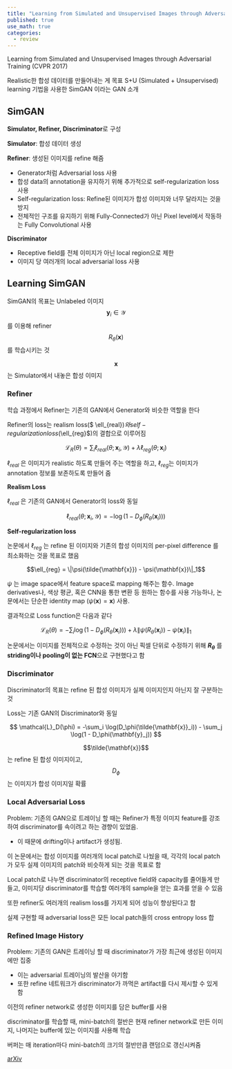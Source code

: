 ```yaml
---
title: "Learning from Simulated and Unsupervised Images through Adversarial Training"
published: true
use_math: true
categories: 
  - review
---
```


Learning from Simulated and Unsupervised Images through Adversarial Training (CVPR 2017)

Realistic한 합성 데이터를 만들어내는 게 목표
S+U (Simulated + Unsupervised) learning 기법을 사용한 SimGAN 이라는 GAN 소개

## SimGAN

**Simulator, Refiner, Discriminator**로 구성

**Simulator**: 합성 데이터 생성
 
**Refiner**: 생성된 이미지를 refine 해줌
  + Generator처럼 Adversarial loss 사용
  + 합성 data의 annotation을 유지하기 위해 추가적으로 self-regularization loss 사용
  + Self-regularization loss: Refine된 이미지가 합성 이미지와 너무 달라지는 것을 방지
  + 전체적인 구조를 유지하기 위해 Fully-Connected가 아닌 Pixel level에서 작동하는 Fully Convolutional 사용
    
**Discriminator**
  + Receptive field를 전체 이미지가 아닌 local region으로 제한
  + 이미지 당 여러개의 local adversarial loss 사용

## Learning SimGAN
SimGAN의 목표는 Unlabeled 이미지 $$\mathbf{y}_i \in \mathcal{Y}$$ 를 이용해 refiner $$R_{\theta}(\mathbf{x})$$ 를 학습시키는 것

$$\mathbf{x}$$ 는 Simulator에서 내놓은 합성 이미지

### Refiner

학습 과정에서 Refiner는 기존의 GAN에서 Generator와 비슷한 역할을 한다

Refiner의 loss는 realism loss($ \ell_{real}$)와 self-regularization loss($\ell_{reg}$)의 결합으로 이루어짐

$$
\mathcal{L}_R(\theta) = \sum_i \ell_{real}(\theta;\mathbf{x}_i,\mathcal{Y}) + \lambda\ell_{reg}(\theta;\mathbf{x}_i)
$$

$\ell_{real}$ 은 이미지가 realistic 하도록 만들어 주는 역할을 하고, $\ell_{reg}$는 이미지가 annotation 정보를 보존하도록 만들어 줌

**Realism Loss**

$\ell_{real}$ 은 기존의 GAN에서 Generator의 loss와 동일

$$
\ell_{real}(\theta;\mathbf{x}_i,\mathcal{Y}) = - \log(1 - D_\phi(R_\theta(\mathbf{x}_i)))
$$

**Self-regularization loss**

논문에서 $\ell_{reg}$ 는 refine 된 이미지와 기존의 합성 이미지의 per-pixel difference 를 최소화하는 것을 목표로 했음

$$\ell_{reg} = \|\psi(\tilde{\mathbf{x}}) - \psi(\mathbf{x})\|_1$$

$\psi$ 는 image space에서 feature space로 mapping 해주는 함수. Image derivatives나, 색상 평균, 혹은 CNN을 통한 변환 등 원하는 함수를 사용 가능하나, 논문에서는 단순한 identity map ($\psi(\mathbf{x}) = \mathbf{x}$) 사용.

결과적으로 Loss function은 다음과 같다

$$
\mathcal{L}_R(\theta) = -\sum_i \log(1 - D_\phi(R_\theta(\mathbf{x}_i))) + \lambda\|\psi(R_\theta(\mathbf{x}_i)) - \psi(\mathbf{x}_i)\|_1
$$

논문에서는 이미지를 전체적으로 수정하는 것이 아닌 픽셀 단위로 수정하기 위해 **$R_\theta$** 를 **striding이나 pooling이 없는 FCN**으로 구현했다고 함

### Discriminator

Discriminator의 목표는 refine 된 합성 이미지가 실제 이미지인지 아닌지 잘 구분하는 것

Loss는 기존 GAN의 Discriminator와 동일

$$
\mathcal{L}_D(\phi) = -\sum_i \log(D_\phi(\tilde{\mathbf{x}}_i)) - \sum_j \log(1 - D_\phi(\mathbf{y}_j))
$$

$$\tilde{\mathbf{x}}$$ 는 refine 된 합성 이미지이고, $$D_\phi$$ 는 이미지가 합성 이미지일 확률

### Local Adversarial Loss

Problem: 기존의 GAN으로 트레이닝 할 때는 Refiner가 특정 이미지 feature를 강조하여 discriminator를 속이려고 하는 경향이 있었음. 
  - 이 때문에 drifting이나 artifact가 생성됨.

이 논문에서는 합성 이미지를 여러개의 local patch로 나눴을 때, 각각의 local patch가 모두 실제 이미지의 patch와 비슷하게 되는 것을 목표로 함

Local patch로 나누면 discriminator의 receptive field와 capacity를 줄어들게 만들고, 이미지당 discriminator를 학습할 여러개의 sample을 얻는 효과를 얻을 수 있음

또한 refiner도 여러개의 realism loss를 가지게 되어 성능이 향상된다고 함

실제 구현할 때 adversarial loss은 모든 local patch들의 cross entropy loss 합

### Refined Image History

Problem: 기존의 GAN은 트레이닝 할 때 discriminator가 가장 최근에 생성된 이미지에만 집중
  - 이는 adversarial 트레이닝의 발산을 야기함
  - 또한 refine 네트워크가 discriminator가 까먹은 artifact를 다시 제시할 수 있게 함

이전의 refiner network로 생성한 이미지를 담은 buffer를 사용

discriminator를 학습할 때, mini-batch의 절반은 현재 refiner network로 만든 이미지, 나머지는 buffer에 있는 이미지를 사용해 학습

버퍼는 매 iteration마다 mini-batch의 크기의 절반만큼 랜덤으로 갱신시켜줌

[arXiv](https://arxiv.org/abs/1612.07828)
